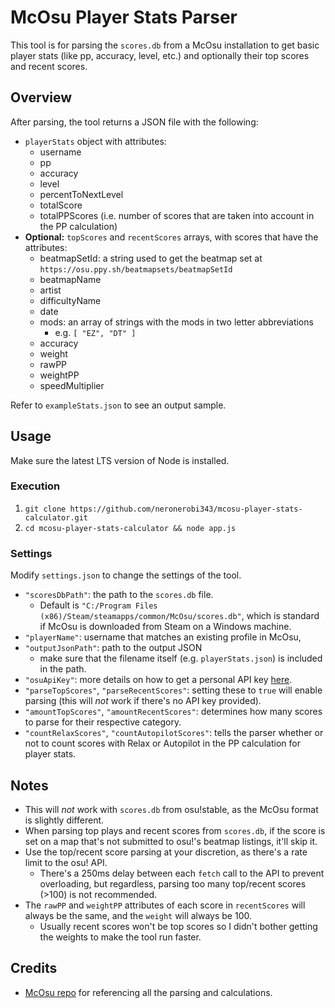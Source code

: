 # McOsu Player Stats Parser

This tool is for parsing the `scores.db` from a McOsu installation to get basic player stats (like pp, accuracy, level, etc.) and optionally their top scores and recent scores.

## Overview
After parsing, the tool returns a JSON file with the following:
- `playerStats` object with attributes: 
    - username
    - pp
    - accuracy
    - level
    - percentToNextLevel
    - totalScore
    - totalPPScores (i.e. number of scores that are taken into account in the PP calculation)
- **Optional:** `topScores` and `recentScores` arrays, with scores that have the attributes:
    - beatmapSetId: a string used to get the beatmap set at `https://osu.ppy.sh/beatmapsets/beatmapSetId`
    - beatmapName
    - artist
    - difficultyName
    - date
    - mods: an array of strings with the mods in two letter abbreviations
        - e.g. `[ "EZ", "DT" ]`
    - accuracy
    - weight
    - rawPP
    - weightPP
    - speedMultiplier
    
Refer to `exampleStats.json` to see an output sample.

## Usage

Make sure the latest LTS version of Node is installed.

### Execution
1. `git clone https://github.com/neronerobi343/mcosu-player-stats-calculator.git`
2. `cd mcosu-player-stats-calculator && node app.js`

### Settings
Modify `settings.json` to change the settings of the tool.

- `"scoresDbPath"`: the path to the `scores.db` file.
    - Default is `"C:/Program Files (x86)/Steam/steamapps/common/McOsu/scores.db"`, which is standard if McOsu is downloaded from Steam on a Windows machine.
- `"playerName"`: username that matches an existing profile in McOsu,
- `"outputJsonPath"`: path to the output JSON 
    - make sure that the filename itself (e.g. `playerStats.json`) is included in the path.
- `"osuApiKey"`: more details on how to get a personal API key [here](https://github.com/ppy/osu-api/wiki).
- `"parseTopScores"`, `"parseRecentScores"`: setting these to `true` will enable parsing (this will _not_ work if there's no API key provided).
- `"amountTopScores"`, `"amountRecentScores"`: determines how many scores to parse for their respective category.
- `"countRelaxScores"`, `"countAutopilotScores"`: tells the parser whether or not to count scores with Relax or Autopilot in the PP calculation for player stats.


## Notes
- This will _not_ work with `scores.db` from osu!stable, as the McOsu format is slightly different.
- When parsing top plays and recent scores from `scores.db`, if the score is set on a map that's not submitted to osu!'s beatmap listings, it'll skip it.
- Use the top/recent score parsing at your discretion, as there's a rate limit to the osu! API.
    - There's a 250ms delay between each `fetch` call to the API to prevent overloading, but regardless,  parsing too many top/recent scores (>100) is not recommended.
- The `rawPP` and `weightPP` attributes of each score in `recentScores` will always be the same, and the `weight` will always be 100.
    - Usually recent scores won't be top scores so I didn't bother getting the weights to make the tool run faster.

## Credits
- [McOsu repo](https://github.com/McKay42/McOsu) for referencing all the parsing and calculations.
